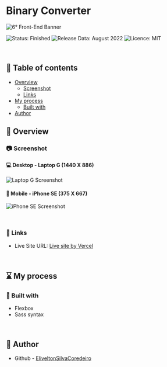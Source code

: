 # Binary Converter

![6° Front-End Banner](https://user-images.githubusercontent.com/105513033/184456448-75b9c160-06e3-4aa3-83f3-e2f44a49e8ca.png)

<span>
  <img src="https://img.shields.io/badge/STATUS-FINISHED-success" alt="Status: Finished">
  <img src="https://img.shields.io/badge/RELEASE_DATA-AUGUST%202022-informational" alt="Release Data: August 2022">
  <img src="https://img.shields.io/badge/LICENCE-MIT-important" alt="Licence: MIT">
</span>

&nbsp;

## 📖 Table of contents

- [Overview](https://github.com/EliveltonSilvaCordeiro/Binary-Converter/edit/master/english/README.md#-overview)
  - [Screenshot](https://github.com/EliveltonSilvaCordeiro/Binary-Converter/edit/master/english/README.md#-screenshot)
  - [Links](https://github.com/EliveltonSilvaCordeiro/Binary-Converter/edit/master/english/README.md#-links)
- [My process](https://github.com/EliveltonSilvaCordeiro/Binary-Converter/edit/master/english/README.md#-my-process)
  - [Built with](https://github.com/EliveltonSilvaCordeiro/Binary-Converter/edit/master/english/README.md#-built-with)
- [Author](https://github.com/EliveltonSilvaCordeiro/Binary-Converter/edit/master/english/README.md#-author)

##  👀 Overview

### 📷 Screenshot

#### 💻 Desktop - Laptop G (1440 X 886)
![Laptop G Screenshot](https://user-images.githubusercontent.com/105513033/184456501-5eb3f251-8a3d-44dc-afb2-57ff05fb2b2b.png)


#### 📱 Mobile - iPhone SE (375 X 667)
![iPhone SE Screenshot](https://user-images.githubusercontent.com/105513033/184456515-c4bdcbe7-aec6-4929-887d-830f85678f2c.png)


&nbsp;

### 🔗 Links

- Live Site URL: [Live site by Vercel](https://binary-converter-seven.vercel.app/)

&nbsp;

## ⌛ My process

### 🚧 Built with

- Flexbox
- Sass syntax

&nbsp;

## 👤 Author

- Github - [EliveltonSilvaCoredeiro](https://github.com/EliveltonSilvaCordeiro/)
